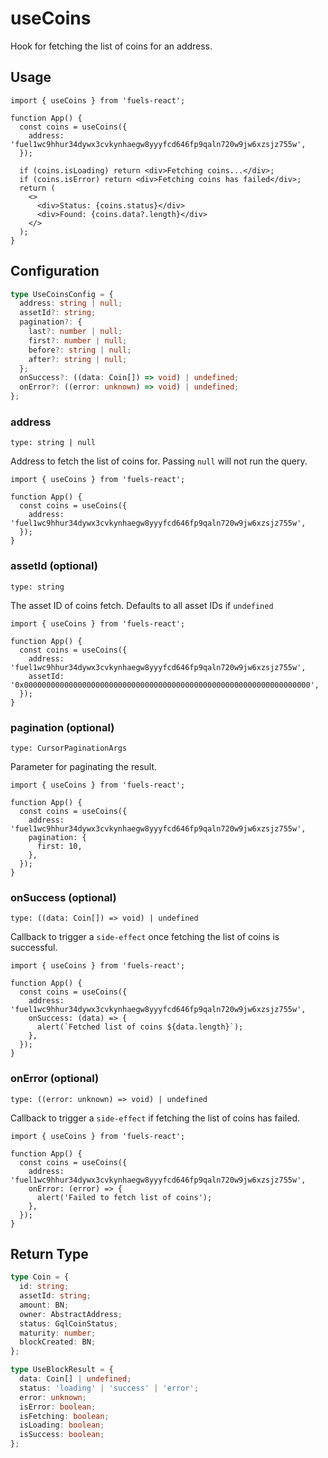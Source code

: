# useCoins

Hook for fetching the list of coins for an address.

## Usage

```tsx
import { useCoins } from 'fuels-react';

function App() {
  const coins = useCoins({
    address: 'fuel1wc9hhur34dywx3cvkynhaegw8yyyfcd646fp9qaln720w9jw6xzsjz755w',
  });

  if (coins.isLoading) return <div>Fetching coins...</div>;
  if (coins.isError) return <div>Fetching coins has failed</div>;
  return (
    <>
      <div>Status: {coins.status}</div>
      <div>Found: {coins.data?.length}</div>
    </>
  );
}
```

## Configuration

```ts
type UseCoinsConfig = {
  address: string | null;
  assetId?: string;
  pagination?: {
    last?: number | null;
    first?: number | null;
    before?: string | null;
    after?: string | null;
  };
  onSuccess?: ((data: Coin[]) => void) | undefined;
  onError?: ((error: unknown) => void) | undefined;
};
```

### address

`type: string | null`

Address to fetch the list of coins for. Passing `null` will not run the query.

```tsx {5}
import { useCoins } from 'fuels-react';

function App() {
  const coins = useCoins({
    address: 'fuel1wc9hhur34dywx3cvkynhaegw8yyyfcd646fp9qaln720w9jw6xzsjz755w',
  });
}
```

### assetId (optional)

`type: string`

The asset ID of coins fetch. Defaults to all asset IDs if `undefined`

```tsx {6}
import { useCoins } from 'fuels-react';

function App() {
  const coins = useCoins({
    address: 'fuel1wc9hhur34dywx3cvkynhaegw8yyyfcd646fp9qaln720w9jw6xzsjz755w',
    assetId: '0x0000000000000000000000000000000000000000000000000000000000000000',
  });
}
```

### pagination (optional)

`type: CursorPaginationArgs`

Parameter for paginating the result.

```tsx {6-8}
import { useCoins } from 'fuels-react';

function App() {
  const coins = useCoins({
    address: 'fuel1wc9hhur34dywx3cvkynhaegw8yyyfcd646fp9qaln720w9jw6xzsjz755w',
    pagination: {
      first: 10,
    },
  });
}
```

### onSuccess (optional)

`type: ((data: Coin[]) => void) | undefined`

Callback to trigger a `side-effect` once fetching the list of coins is successful.

```tsx {6-8}
import { useCoins } from 'fuels-react';

function App() {
  const coins = useCoins({
    address: 'fuel1wc9hhur34dywx3cvkynhaegw8yyyfcd646fp9qaln720w9jw6xzsjz755w',
    onSuccess: (data) => {
      alert(`Fetched list of coins ${data.length}`);
    },
  });
}
```

### onError (optional)

`type: ((error: unknown) => void) | undefined`

Callback to trigger a `side-effect` if fetching the list of coins has failed.

```tsx {6-8}
import { useCoins } from 'fuels-react';

function App() {
  const coins = useCoins({
    address: 'fuel1wc9hhur34dywx3cvkynhaegw8yyyfcd646fp9qaln720w9jw6xzsjz755w',
    onError: (error) => {
      alert('Failed to fetch list of coins');
    },
  });
}
```

## Return Type

```ts
type Coin = {
  id: string;
  assetId: string;
  amount: BN;
  owner: AbstractAddress;
  status: GqlCoinStatus;
  maturity: number;
  blockCreated: BN;
};

type UseBlockResult = {
  data: Coin[] | undefined;
  status: 'loading' | 'success' | 'error';
  error: unknown;
  isError: boolean;
  isFetching: boolean;
  isLoading: boolean;
  isSuccess: boolean;
};
```
